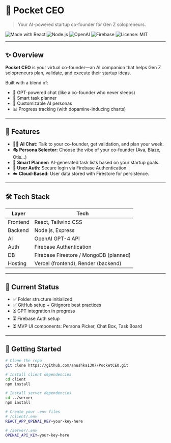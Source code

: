 # 🚀 Pocket CEO

> Your AI-powered startup co-founder for Gen Z solopreneurs.

![Made with React](https://img.shields.io/badge/Frontend-React-blue?style=flat-square)
![Node.js](https://img.shields.io/badge/Backend-Node.js-green?style=flat-square)
![OpenAI](https://img.shields.io/badge/AI-OpenAI-lightgrey?style=flat-square)
![Firebase](https://img.shields.io/badge/Auth-Firebase-orange?style=flat-square)
![License: MIT](https://img.shields.io/badge/License-MIT-yellow.svg)

---

## ✨ Overview

**Pocket CEO** is your virtual co-founder—an AI companion that helps Gen Z solopreneurs plan, validate, and execute their startup ideas.

Built with a blend of:
- 💬 GPT-powered chat (like a co-founder who never sleeps)
- 🧭 Smart task planner
- 🧍 Customizable AI personas
- 📊 Progress tracking (with dopamine-inducing charts)

---

## 🧠 Features

- 🧑‍💻 **AI Chat:** Talk to your co-founder, get validation, and plan your week.
- 🎭 **Persona Selector:** Choose the vibe of your co-founder (Ava, Blaze, Otis...)
- 📆 **Smart Planner:** AI-generated task lists based on your startup goals.
- 🔐 **User Auth:** Secure login via Firebase Authentication.
- ☁️ **Cloud-Based:** User data stored with Firestore for persistence.

---

## 🛠 Tech Stack

| Layer        | Tech                        |
|--------------|-----------------------------|
| Frontend     | React, Tailwind CSS         |
| Backend      | Node.js, Express            |
| AI           | OpenAI GPT-4 API            |
| Auth         | Firebase Authentication     |
| DB           | Firebase Firestore / MongoDB (planned) |
| Hosting      | Vercel (frontend), Render (backend)  |

---

## 🚧 Current Status

- ✅ Folder structure initialized
- ✅ GitHub setup + Gitignore best practices
- ⏳ GPT integration in progress
- ⏳ Firebase Auth setup
- ⏳ MVP UI components: Persona Picker, Chat Box, Task Board

---

## 🧪 Getting Started

```bash
# Clone the repo
git clone https://github.com/anushka1307/PocketCEO.git

# Install client dependencies
cd client
npm install

# Install server dependencies
cd ../server
npm install

# Create your .env files
# /client/.env
REACT_APP_OPENAI_KEY=your-key-here

# /server/.env
OPENAI_API_KEY=your-key-here